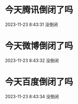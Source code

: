 # 今天腾讯倒闭了吗

2023-11-23 8:43:31 没倒闭

# 今天微博倒闭了吗

2023-11-23 8:43:32 没倒闭

# 今天百度倒闭了吗

2023-11-23 8:43:34 没倒闭

